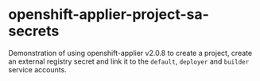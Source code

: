 # openshift-applier-project-sa-secrets

Demonstration of using openshift-applier v2.0.8 to create a project, create an external registry secret and link it to the `default`, `deployer` and `builder` service accounts.
